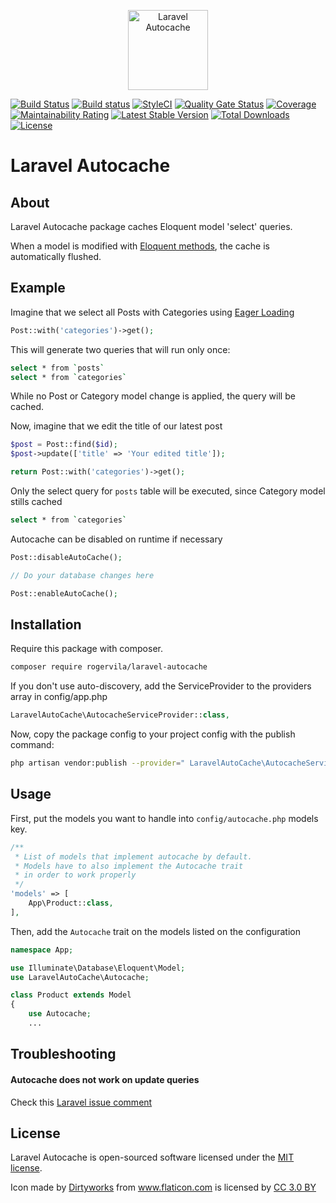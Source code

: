 <p align="center"><img width="128" src="https://image.flaticon.com/icons/svg/83/83880.svg" alt="Laravel Autocache" /></p>

[![Build Status](https://travis-ci.org/rogervila/laravel-autocache.svg?branch=master)](https://travis-ci.org/rogervila/laravel-autocache)
[![Build status](https://ci.appveyor.com/api/projects/status/3naje594j8rpv3x9/branch/master?svg=true)](https://ci.appveyor.com/project/roger-vila/laravel-autocache/branch/master)
[![StyleCI](https://github.styleci.io/repos/179132676/shield?branch=master)](https://github.styleci.io/repos/179132676)
[![Quality Gate Status](https://sonarcloud.io/api/project_badges/measure?project=rogervila_laravel-autocache&metric=alert_status)](https://sonarcloud.io/dashboard?id=rogervila_laravel-autocache)
[![Coverage](https://sonarcloud.io/api/project_badges/measure?project=rogervila_laravel-autocache&metric=coverage)](https://sonarcloud.io/dashboard?id=rogervila_laravel-autocache)
[![Maintainability Rating](https://sonarcloud.io/api/project_badges/measure?project=rogervila_laravel-autocache&metric=sqale_rating)](https://sonarcloud.io/dashboard?id=rogervila_laravel-autocache)
[![Latest Stable Version](https://poser.pugx.org/rogervila/laravel-autocache/v/stable)](https://packagist.org/packages/rogervila/laravel-autocache)
[![Total Downloads](https://poser.pugx.org/rogervila/laravel-autocache/downloads)](https://packagist.org/packages/rogervila/laravel-autocache)
[![License](https://poser.pugx.org/rogervila/laravel-autocache/license)](https://packagist.org/packages/rogervila/laravel-autocache)

# Laravel Autocache

## About

Laravel Autocache package caches Eloquent model 'select' queries.

When a model is modified with [Eloquent methods](https://laravel.com/docs/5.8/eloquent#inserting-and-updating-models), the cache is automatically flushed.

## Example

Imagine that we select all Posts with Categories using [Eager Loading](https://laravel.com/docs/5.8/eloquent-relationships#eager-loading)

```php
Post::with('categories')->get();
```

This will generate two queries that will run only once:

```sh
select * from `posts`
select * from `categories`
```
While no Post or Category model change is applied, the query will be cached.

Now, imagine that we edit the title of our latest post

```php
$post = Post::find($id);
$post->update(['title' => 'Your edited title']);

return Post::with('categories')->get();
```

Only the select query for `posts` table will be executed, since Category model stills cached

```sh
select * from `categories`
```

Autocache can be disabled on runtime if necessary

```php
Post::disableAutoCache();

// Do your database changes here

Post::enableAutoCache();

```

## Installation

Require this package with composer.

```sh
composer require rogervila/laravel-autocache
```

If you don't use auto-discovery, add the ServiceProvider to the providers array in config/app.php

```php
LaravelAutoCache\AutocacheServiceProvider::class,
```

Now, copy the package config to your project config with the publish command:

```sh
php artisan vendor:publish --provider=" LaravelAutoCache\AutocacheServiceProvider"
```


## Usage

First, put the models you want to handle into `config/autocache.php` models key.

```php
/**
 * List of models that implement autocache by default.
 * Models have to also implement the Autocache trait
 * in order to work properly
 */
'models' => [
    App\Product::class,
],
```

Then, add the `Autocache` trait on the models listed on the configuration

```php
namespace App;

use Illuminate\Database\Eloquent\Model;
use LaravelAutoCache\Autocache;

class Product extends Model
{
    use Autocache;
    ...
```

## Troubleshooting

#### Autocache does not work on update queries

Check this [Laravel issue comment](https://github.com/laravel/framework/issues/11777#issuecomment-170384117)

## License

Laravel Autocache is open-sourced software licensed under the [MIT license](https://opensource.org/licenses/MIT).

Icon made by <a href="https://www.flaticon.com/authors/dirtyworks" title="Dirtyworks">Dirtyworks</a> from <a href="https://www.flaticon.com/" title="Flaticon">www.flaticon.com</a> is licensed by <a href="http://creativecommons.org/licenses/by/3.0/" title="Creative Commons BY 3.0" target="_blank">CC 3.0 BY</a>
